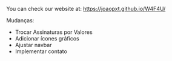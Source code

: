 You can check our website at: https://joaopxt.github.io/W4F4U/

Mudanças: 
  - Trocar Assinaturas por Valores
  - Adicionar ícones gráficos
  - Ajustar navbar
  - Implementar contato
